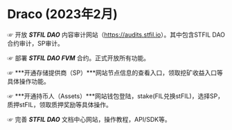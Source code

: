 
# Draco (2023年2月)

☞ 开放 _**STFIL DAO**_ 内容审计网站（<https://audits.stfil.io>）。其中包含STFIL DAO合约审计，SP审计。

☞ 部署 _**STFIL DAO FVM**_ 合约。正式开放所有功能。

☞ ***开通存储提供商（SP）***网站节点信息的查看入口，领取挖矿收益入口等具体操作功能。

☞ ***开通持币人（Assets）***网站钱包登陆，stake(FIL兑换stFIL)，选择SP，质押stFIL，领取质押奖励等具体操作。

☞ 完善 _**STFIL DAO**_ 文档中心网站，操作教程，API/SDK等。

